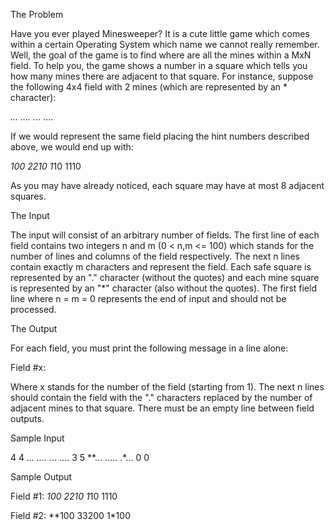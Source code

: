 The Problem 
 
Have you ever played Minesweeper? It is a cute little game which comes 
within a certain Operating System which name we cannot really remember. 
Well, the goal of the game is to find where are all the mines within a MxN 
field. To help you, the game shows a number in a square which tells you 
how many mines there are adjacent to that square. For instance, suppose 
the following 4x4 field with 2 mines (which are represented by an * 
character): 
 
*... 
.... 
.*.. 
.... 
 
If we would represent the same field placing the hint numbers described 
above, we would end up with: 
 
*100 
2210 
1*10 
1110 
 
As you may have already noticed, each square may have at most 8 adjacent 
squares. 
 
The Input 
 
The input will consist of an arbitrary number of fields. The first line of 
each field contains two integers n and m (0 < n,m <= 100) which stands for 
the number of lines and columns of the field respectively. The next n 
lines contain exactly m characters and represent the field. Each safe 
square is represented by an "." character (without the quotes) and each 
mine square is represented by an "*" character (also without the quotes). 
The first field line where n = m = 0 represents the end of input and 
should not be processed. 
 
The Output 
 
For each field, you must print the following message in a line alone: 
 
Field #x: 
 
Where x stands for the number of the field (starting from 1). The next n 
lines should contain the field with the "." characters replaced by the 
number of adjacent mines to that square. There must be an empty line 
between field outputs. 
 
 
Sample Input 
 
4 4 
*... 
.... 
.*.. 
.... 
3 5 
**... 
..... 
.*... 
0 0 
 
Sample Output 
 
Field #1: 
*100 
2210 
1*10 
1110 
 
Field #2: 
**100 
33200 
1*100 
